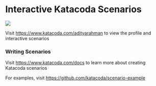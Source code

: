 # Interactive Katacoda Scenarios

[![](http://shields.katacoda.com/katacoda/adityarahman/count.svg)](https://www.katacoda.com/adityarahman "Get your profile on Katacoda.com")

Visit https://www.katacoda.com/adityarahman to view the profile and interactive scenarios

### Writing Scenarios
Visit https://www.katacoda.com/docs to learn more about creating Katacoda scenarios

For examples, visit https://github.com/katacoda/scenario-example
